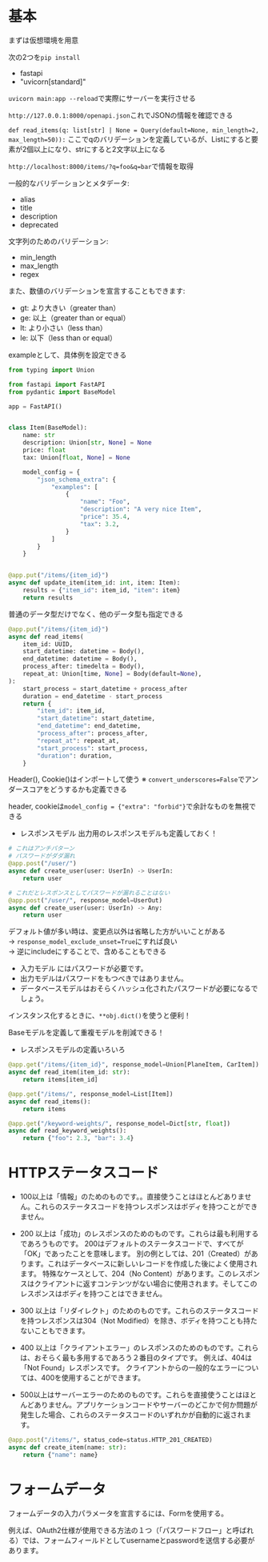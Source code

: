 # 基本

まずは仮想環境を用意

次の2つを`pip install`
- fastapi
- "uvicorn[standard]"

`uvicorn main:app --reload`で実際にサーバーを実行させる

`http://127.0.0.1:8000/openapi.json`これでJSONの情報を確認できる


`def read_items(q: list[str] | None = Query(default=None, min_length=2, max_length=50)):`
ここでqのバリデーションを定義しているが、Listにすると要素が2個以上になり、strにすると2文字以上になる

`http://localhost:8000/items/?q=foo&q=bar`で情報を取得

一般的なバリデーションとメタデータ:

- alias
- title
- description
- deprecated

文字列のためのバリデーション:

- min_length
- max_length
- regex


また、数値のバリデーションを宣言することもできます:

- gt: より大きい（greater than）
- ge: 以上（greater than or equal）
- lt: より小さい（less than）
- le: 以下（less than or equal）

exampleとして、具体例を設定できる
```py
from typing import Union

from fastapi import FastAPI
from pydantic import BaseModel

app = FastAPI()


class Item(BaseModel):
    name: str
    description: Union[str, None] = None
    price: float
    tax: Union[float, None] = None

    model_config = {
        "json_schema_extra": {
            "examples": [
                {
                    "name": "Foo",
                    "description": "A very nice Item",
                    "price": 35.4,
                    "tax": 3.2,
                }
            ]
        }
    }


@app.put("/items/{item_id}")
async def update_item(item_id: int, item: Item):
    results = {"item_id": item_id, "item": item}
    return results
```

普通のデータ型だけでなく、他のデータ型も指定できる

```py
@app.put("/items/{item_id}")
async def read_items(
    item_id: UUID,
    start_datetime: datetime = Body(),
    end_datetime: datetime = Body(),
    process_after: timedelta = Body(),
    repeat_at: Union[time, None] = Body(default=None),
):
    start_process = start_datetime + process_after
    duration = end_datetime - start_process
    return {
        "item_id": item_id,
        "start_datetime": start_datetime,
        "end_datetime": end_datetime,
        "process_after": process_after,
        "repeat_at": repeat_at,
        "start_process": start_process,
        "duration": duration,
    }
```

Header(), Cookie()はインポートして使う
※ `convert_underscores=False`でアンダースコアをどうするかも定義できる

header, cookieは`model_config = {"extra": "forbid"}`で余計なものを無視できる

- レスポンスモデル
出力用のレスポンスモデルも定義しておく！


```py
# これはアンチパターン
# パスワードがダダ漏れ
@app.post("/user/")
async def create_user(user: UserIn) -> UserIn:
    return user

# これだとレスポンスとしてパスワードが漏れることはない
@app.post("/user/", response_model=UserOut)
async def create_user(user: UserIn) -> Any:
    return user
```

デフォルト値が多い時は、変更点以外は省略した方がいいことがある  
→ `response_model_exclude_unset=True`にすれば良い  
→ 逆にincludeにすることで、含めることもできる


- 入力モデル にはパスワードが必要です。
- 出力モデルはパスワードをもつべきではありません。
- データベースモデルはおそらくハッシュ化されたパスワードが必要になるでしょう。

インスタンス化するときに、`**obj.dict()`を使うと便利！

Baseモデルを定義して重複モデルを削減できる！

- レスポンスモデルの定義いろいろ

```py
@app.get("/items/{item_id}", response_model=Union[PlaneItem, CarItem])
async def read_item(item_id: str):
    return items[item_id]

@app.get("/items/", response_model=List[Item])
async def read_items():
    return items

@app.get("/keyword-weights/", response_model=Dict[str, float])
async def read_keyword_weights():
    return {"foo": 2.3, "bar": 3.4}

```

# HTTPステータスコード
- 100以上は「情報」のためのものです。。直接使うことはほとんどありません。これらのステータスコードを持つレスポンスはボディを持つことができません。

- 200 以上は「成功」のレスポンスのためのものです。これらは最も利用するであろうものです。
200はデフォルトのステータスコードで、すべてが「OK」であったことを意味します。
別の例としては、201（Created）があります。これはデータベースに新しいレコードを作成した後によく使用されます。
特殊なケースとして、204（No Content）があります。このレスポンスはクライアントに返すコンテンツがない場合に使用されます。そしてこのレスポンスはボディを持つことはできません。

- 300 以上は「リダイレクト」のためのものです。これらのステータスコードを持つレスポンスは304（Not Modified）を除き、ボディを持つことも持たないこともできます。

- 400 以上は「クライアントエラー」のレスポンスのためのものです。これらは、おそらく最も多用するであろう２番目のタイプです。
例えば、404は「Not Found」レスポンスです。
クライアントからの一般的なエラーについては、400を使用することができます。

- 500以上はサーバーエラーのためのものです。これらを直接使うことはほとんどありません。アプリケーションコードやサーバーのどこかで何か問題が発生した場合、これらのステータスコードのいずれかが自動的に返されます。


```py
@app.post("/items/", status_code=status.HTTP_201_CREATED)
async def create_item(name: str):
    return {"name": name}
```

# フォームデータ
フォームデータの入力パラメータを宣言するには、Formを使用する。

例えば、OAuth2仕様が使用できる方法の１つ（「パスワードフロー」と呼ばれる）では、フォームフィールドとしてusernameとpasswordを送信する必要があります。

